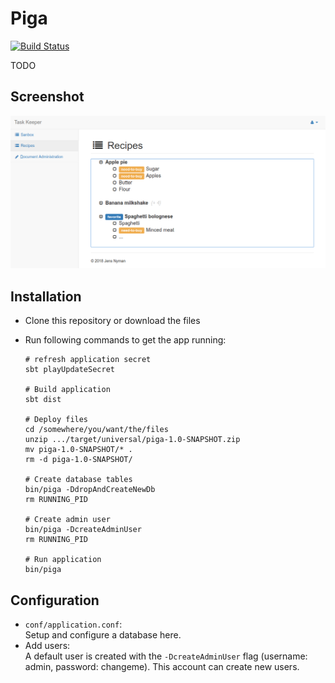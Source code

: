 Piga
======================

[![Build Status](https://travis-ci.org/nymanjens/piga.svg?branch=master)](https://travis-ci.org/nymanjens/piga)

TODO

## Screenshot

![screenshot](screenshot.png "Screenshot")

## Installation

- Clone this repository or download the files
- Run following commands to get the app running:

    ```
    # refresh application secret
    sbt playUpdateSecret

    # Build application
    sbt dist

    # Deploy files
    cd /somewhere/you/want/the/files
    unzip .../target/universal/piga-1.0-SNAPSHOT.zip
    mv piga-1.0-SNAPSHOT/* .
    rm -d piga-1.0-SNAPSHOT/

    # Create database tables
    bin/piga -DdropAndCreateNewDb
    rm RUNNING_PID

    # Create admin user
    bin/piga -DcreateAdminUser
    rm RUNNING_PID

    # Run application
    bin/piga
    ```

## Configuration
- `conf/application.conf`:<br>
  Setup and configure a database here.
- Add users:<br>
  A default user is created with the `-DcreateAdminUser` flag (username: admin, password:
  changeme). This account can create new users.
